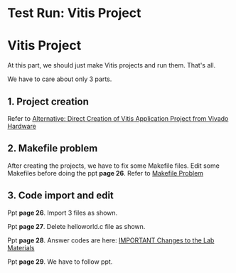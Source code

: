 # Test Run: Vitis Project

# Vitis Project

At this part, we should just make Vitis projects and run them. That's all.

We have to care about only 3 parts.

## 1. Project creation

Refer to [Alternative: Direct Creation of Vitis Application Project from Vivado Hardware](https://www.notion.so/Alternative-Direct-Creation-of-Vitis-Application-Project-from-Vivado-Hardware-c3733968f81641d19b17885f5466a621) 

## 2. Makefile problem

After creating the projects, we have to fix some Makefile files. Edit some Makefiles before doing the ppt **page 26**. Refer to [Makefile Problem](https://www.notion.so/Makefile-Problem-b266174a19ec426eba6e8e8b3119c7d0) 

## 3. Code import and edit

Ppt **page 26**. Import 3 files as shown.

Ppt **page 27**. Delete helloworld.c file as shown.

Ppt **page 28**. Answer codes are here: [IMPORTANT Changes to the Lab Materials](IMPORTANT%20Changes%20to%20the%20Lab%20Materials%20a28c99d190d6425482cf195a967e08b6.md) 

Ppt **page 29**. We have to follow ppt.